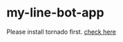 # my-line-bot-app

Please install tornado first.
[check here](https://github.com/wangchenshu/myshare/blob/master/Tornado.org)
